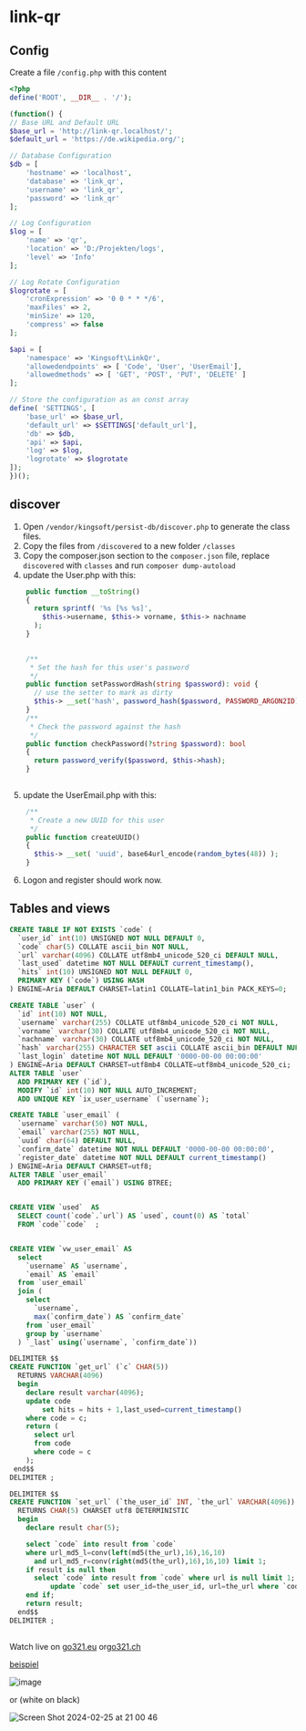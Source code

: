 # link-qr
## Config
Create a file `/config.php` with this content
```php
<?php
define('ROOT', __DIR__ . '/');

(function() {
// Base URL and Default URL
$base_url = 'http://link-qr.localhost/';
$default_url = 'https://de.wikipedia.org/';

// Database Configuration
$db = [
    'hostname' => 'localhost',
    'database' => 'link_qr',
    'username' => 'link_qr',
    'password' => 'link_qr'
];

// Log Configuration
$log = [
    'name' => 'qr',
    'location' => 'D:/Projekten/logs',
    'level' => 'Info'
];

// Log Rotate Configuration
$logrotate = [
    'cronExpression' => '0 0 * * */6',
    'maxFiles' => 2,
    'minSize' => 120,
    'compress' => false
];

$api = [
    'namespace' => 'Kingsoft\LinkQr',
    'allowedendpoints' => [ 'Code', 'User', 'UserEmail'],
    'allowedmethods' => [ 'GET', 'POST', 'PUT', 'DELETE' ]
];

// Store the configuration as an const array
define( 'SETTINGS', [
    'base_url' => $base_url,
    'default_url' => $SETTINGS['default_url'],
    'db' => $db,
    'api' => $api,
    'log' => $log,
    'logrotate' => $logrotate
]);
})();
```

## discover
 1. Open `/vendor/kingsoft/persist-db/discover.php` to generate the class files.
 2. Copy the files from `/discovered` to a new folder `/classes`
 3. Copy the composer.json section to the `composer.json` file, replace `discovered` with `classes` and run `composer dump-autoload`
 4. update the User.php with this:

```php
	public function __toString()
	{
	  return sprintf( '%s [%s %s]',
		$this->username, $this-> vorname, $this-> nachname
	  );
	}
  

	/**
	 * Set the hash for this user's password
	 */
	public function setPasswordHash(string $password): void {
	  // use the setter to mark as dirty
	  $this-> __set('hash', password_hash($password, PASSWORD_ARGON2ID) );
	}
	/**
	 * Check the password against the hash
	 */
	public function checkPassword(?string $password): bool
	{
	  return password_verify($password, $this->hash);
	}
  
```
 5. update the UserEmail.php with this:

```php
	/**
	 * Create a new UUID for this user
	 */
	public function createUUID()
	{
	  $this-> __set( 'uuid', base64url_encode(random_bytes(48)) );
	}
```
 6. Logon and register should work now. 

## Tables and views
```sql
CREATE TABLE IF NOT EXISTS `code` (
  `user_id` int(10) UNSIGNED NOT NULL DEFAULT 0,
  `code` char(5) COLLATE ascii_bin NOT NULL,
  `url` varchar(4096) COLLATE utf8mb4_unicode_520_ci DEFAULT NULL,
  `last_used` datetime NOT NULL DEFAULT current_timestamp(),
  `hits` int(10) UNSIGNED NOT NULL DEFAULT 0,
  PRIMARY KEY (`code`) USING HASH
) ENGINE=Aria DEFAULT CHARSET=latin1 COLLATE=latin1_bin PACK_KEYS=0;

CREATE TABLE `user` (
  `id` int(10) NOT NULL,
  `username` varchar(255) COLLATE utf8mb4_unicode_520_ci NOT NULL,
  `vorname` varchar(30) COLLATE utf8mb4_unicode_520_ci NOT NULL,
  `nachname` varchar(30) COLLATE utf8mb4_unicode_520_ci NOT NULL,
  `hash` varchar(255) CHARACTER SET ascii COLLATE ascii_bin DEFAULT NULL,
  `last_login` datetime NOT NULL DEFAULT '0000-00-00 00:00:00'
) ENGINE=Aria DEFAULT CHARSET=utf8mb4 COLLATE=utf8mb4_unicode_520_ci;
ALTER TABLE `user`
  ADD PRIMARY KEY (`id`),
  MODIFY `id` int(10) NOT NULL AUTO_INCREMENT;
  ADD UNIQUE KEY `ix_user_username` (`username`);

CREATE TABLE `user_email` (
  `username` varchar(50) NOT NULL,
  `email` varchar(255) NOT NULL,
  `uuid` char(64) DEFAULT NULL,
  `confirm_date` datetime NOT NULL DEFAULT '0000-00-00 00:00:00',
  `register_date` datetime NOT NULL DEFAULT current_timestamp()
) ENGINE=Aria DEFAULT CHARSET=utf8;
ALTER TABLE `user_email`
  ADD PRIMARY KEY (`email`) USING BTREE;


CREATE VIEW `used`  AS
  SELECT count(`code`.`url`) AS `used`, count(0) AS `total`
  FROM `code``code`  ;


CREATE VIEW `vw_user_email` AS
  select 
    `username` AS `username`,
    `email` AS `email`
  from `user_email`
  join (
    select 
      `username`,
      max(`confirm_date`) AS `confirm_date`
    from `user_email`
    group by `username`
  ) `_last` using(`username`, `confirm_date`))

DELIMITER $$
CREATE FUNCTION `get_url` (`c` CHAR(5))
  RETURNS VARCHAR(4096)
  begin
    declare result varchar(4096);
    update code
	    set hits = hits + 1,last_used=current_timestamp()
    where code = c;
    return (
      select url
      from code
      where code = c
    );
 end$$
DELIMITER ;

DELIMITER $$
CREATE FUNCTION `set_url` (`the_user_id` INT, `the_url` VARCHAR(4096))
  RETURNS CHAR(5) CHARSET utf8 DETERMINISTIC
  begin
    declare result char(5);

    select `code` into result from `code`
    where url_md5_l=conv(left(md5(the_url),16),16,10)
      and url_md5_r=conv(right(md5(the_url),16),16,10) limit 1;
    if result is null then
      select `code` into result from `code` where url is null limit 1;
		  update `code` set user_id=the_user_id, url=the_url where `code`=result;
    end if;
    return result;
  end$$
DELIMITER ;

```

##
Watch live on [go321.eu](https://go321.eu) or[go321.ch](https://go321.ch)

[beispiel](http://go321.eu/yesno)

![image](https://github.com/theking2/link-qr/assets/1612152/d3e2dce5-ed13-4a95-b5a9-dcd814dcfb66)

or (white on black)

![Screen Shot 2024-02-25 at 21 00 46](https://github.com/theking2/link-qr/assets/1612152/99d0960e-b297-4d82-8b80-1732f771fc34)

